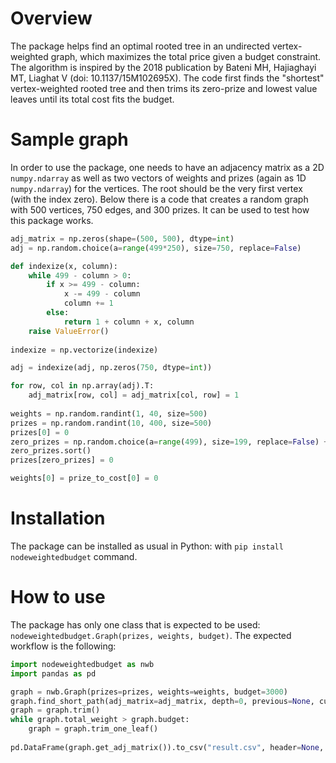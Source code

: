 # Overview

The package helps find an optimal rooted tree in an undirected vertex-weighted graph, which maximizes the total price given a budget constraint. The algorithm is inspired by the 2018 publication by Bateni MH, Hajiaghayi MT, Liaghat V (doi: 10.1137/15M102695X). The code first finds the "shortest" vertex-weighted rooted tree and then trims its zero-prize and lowest value leaves until its total cost fits the budget.

# Sample graph

In order to use the package, one needs to have an adjacency matrix as a 2D `numpy.ndarray` as well as two vectors of weights and prizes (again as 1D `numpy.ndarray`) for the vertices. The root should be the very first vertex (with the index zero). Below there is a code that creates a random graph with 500 vertices, 750 edges, and 300 prizes. It can be used to test how this package works.

```python
adj_matrix = np.zeros(shape=(500, 500), dtype=int)
adj = np.random.choice(a=range(499*250), size=750, replace=False)

def indexize(x, column):
    while 499 - column > 0:
        if x >= 499 - column:
            x -= 499 - column
            column += 1
        else:
            return 1 + column + x, column
    raise ValueError()
    
indexize = np.vectorize(indexize)

adj = indexize(adj, np.zeros(750, dtype=int))

for row, col in np.array(adj).T:
    adj_matrix[row, col] = adj_matrix[col, row] = 1
    
weights = np.random.randint(1, 40, size=500)
prizes = np.random.randint(10, 400, size=500)
prizes[0] = 0
zero_prizes = np.random.choice(a=range(499), size=199, replace=False) + 1
zero_prizes.sort()
prizes[zero_prizes] = 0

weights[0] = prize_to_cost[0] = 0
```

# Installation

The package can be installed as usual in Python: with `pip install nodeweightedbudget` command.

# How to use

The package has only one class that is expected to be used: `nodeweightedbudget.Graph(prizes, weights, budget)`. The expected workflow is the following:

```python
import nodeweightedbudget as nwb
import pandas as pd

graph = nwb.Graph(prizes=prizes, weights=weights, budget=3000)
graph.find_short_path(adj_matrix=adj_matrix, depth=0, previous=None, current=0)
graph = graph.trim()
while graph.total_weight > graph.budget:
    graph = graph.trim_one_leaf()
    
pd.DataFrame(graph.get_adj_matrix()).to_csv("result.csv", header=None, index=None)
```
